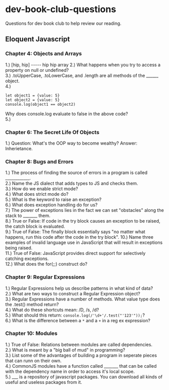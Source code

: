 # dev-book-club-questions
Questions for dev book club to help review our reading.

## Eloquent Javascript

### Chapter 4: Objects and Arrays

1.) \[hip, hip] ----- hip hip array
2.) What happens when you try to access a property on null or undefined?  
3.) .toUpperCase, .toLowerCase, and .length are all methods of the ______ object.  
4.)  
```
let object1 = {value: 5}
let object2 = {value: 5}
console.log(object1 == object2)
```
Why does console.log evaluate to false in the above code?  
5.)
### Chapter 6: The Secret Life Of Objects

1.) Question: What's the OOP way to become wealthy?    Answer: Inherietance.

### Chapter 8: Bugs and Errors

1.) The process of finding the source of errors in a program is called ____________.  
2.) Name the JS dialect that adds types to JS and checks them.  
3.) How do we enable strict mode?  
4.) What does strict mode do?  
5.) What is the keyword to raise an exception?  
6.) What does exception handling do for us?  
7.) The power of exceptions lies in the fact we can set "obstacles" along the stack to _______ them.  
8.) True or False: If code in the try block causes an exception to be raised, the catch block is evaluated.  
9.) True of False: The finally block essentially says "no matter what happens, run this code after the code in the try block". 
10.) Name three examples of invalid language use in JavaScript that will result in exceptions being raised.  
11.) True of False: JavaScript provides direct support for selectively catching exceptions.  
12.) What does the for(;;) construct do?  

### Chapter 9: Regular Expressions

1.) Regular Expressions help us describe patterns in what kind of data?  
2.) What are two ways to construct a Regular Expression object?  
3.) Regular Expressions have a number of methods. What value type does the .test() method return?  
4.) What do these shortcuts mean: /D, /s, /d?  
5.) What should this return:  `console.log(/'\d+'/.test("'123'"));`?  
6.) What is the difference between a `*` and a `+` in a reg ex expression?

### Chapter 10: Modules  

1.) True of False: Relations between modules are called dependencies.  
2.) What is meant by a "big ball of mud" in programming?  
3.) List some of the advantages of building a program in seperate pieces that can runn on their own.  
4.) CommonJS modules have a function called _______ that can be called with the dependency name in order to access it's local scope.  
5.) ___ is a repository of javascript packages. You can download all kinds of useful and useless packages from it.
